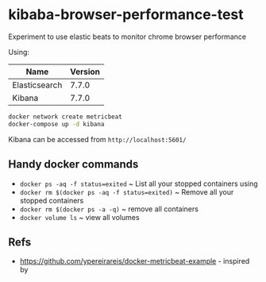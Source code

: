 # kibaba-browser-performance-test

Experiment to use elastic beats to monitor chrome browser performance

Using:

| Name           | Version       |
| -------------- | ------------- |
| Elasticsearch  | 7.7.0         |
| Kibana         | 7.7.0         |


``` bash
docker network create metricbeat
docker-compose up -d kibana
```

Kibana can be accessed from ```http://localhost:5601/```

## Handy docker commands

* `docker ps -aq -f status=exited` ~ List all your stopped containers using
* `docker rm $(docker ps -aq -f status=exited)` ~ Remove all your stopped containers
* `docker rm $(docker ps -a -q)` ~ remove all containers
* `docker volume ls` ~ view all volumes

## Refs

* https://github.com/ypereirareis/docker-metricbeat-example - inspired by 